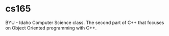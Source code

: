 # cs165

BYU - Idaho Computer Science class. The second part of C++ that focuses on Object Oriented programming with C++. 
